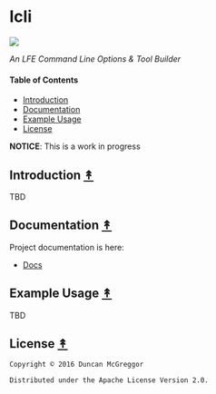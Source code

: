 # lcli

[![][lcli-logo]][lcli-logo-large]

[lcli-logo]: resources/images/lcli-250x.png
[lcli-logo-large]: resources/images/lcli-1200x.png

*An LFE Command Line Options & Tool Builder*


#### Table of Contents

* [Introduction](#introduction-)
* [Documentation](#documentation-)
* [Example Usage](#example-usage-)
* [License](#license-)


**NOTICE**: This is a work in progress


## Introduction [&#x219F;](#table-of-contents)

TBD


## Documentation [&#x219F;](#table-of-contents)

Project documentation is here:

* [Docs](http://oubiwann.github.com/lcli/current)


## Example Usage [&#x219F;](#table-of-contents)


TBD


## License [&#x219F;](#table-of-contents)

```
Copyright © 2016 Duncan McGreggor

Distributed under the Apache License Version 2.0.
```
